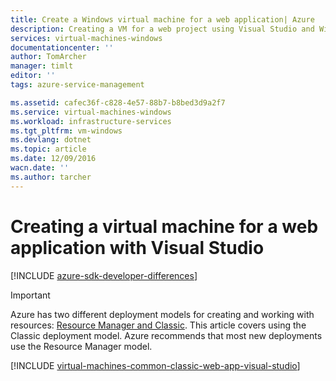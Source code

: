 ```yaml
---
title: Create a Windows virtual machine for a web application| Azure
description: Creating a VM for a web project using Visual Studio and Windows.
services: virtual-machines-windows
documentationcenter: ''
author: TomArcher
manager: timlt
editor: ''
tags: azure-service-management

ms.assetid: cafec36f-c828-4e57-88b7-b8bed3d9a2f7
ms.service: virtual-machines-windows
ms.workload: infrastructure-services
ms.tgt_pltfrm: vm-windows
ms.devlang: dotnet
ms.topic: article
ms.date: 12/09/2016
wacn.date: ''
ms.author: tarcher
---
```


# Creating a virtual machine for a web application with Visual Studio

[!INCLUDE [azure-sdk-developer-differences](../../includes/azure-sdk-developer-differences.md)]

> [!IMPORTANT] 
> Azure has two different deployment models for creating and working with resources: [Resource Manager and Classic](../azure-resource-manager/resource-manager-deployment-model.md). This article covers using the Classic deployment model. Azure recommends that most new deployments use the Resource Manager model.

[!INCLUDE [virtual-machines-common-classic-web-app-visual-studio](../../includes/virtual-machines-common-classic-web-app-visual-studio.md)]